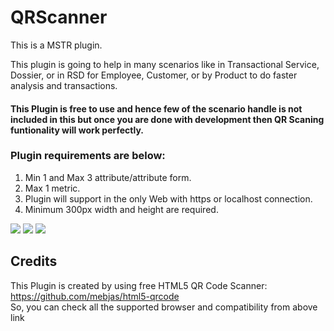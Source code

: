 # QRScanner
This is a MSTR plugin.

This plugin is going to help in many scenarios like in Transactional Service, Dossier, or in RSD for Employee, Customer, or by Product to do faster analysis and transactions.

#### This Plugin is free to use and hence few of the scenario handle is not included in this but once you are done with development then QR Scaning funtionality will work perfectly.

### Plugin requirements are below:

1. Min 1 and Max 3 attribute/attribute form.
2. Max 1 metric.
3. Plugin will support in the only Web with https or localhost connection.
4. Minimum 300px width and height are required.

<img src="https://lh3.googleusercontent.com/-KA4r_Ss-SE4/X2izd9tzr6I/AAAAAAAADkE/_FAIhzNCgNAKMiYqXYH8TWWLfO515wQXgCNcBGAsYHQ/w550-h251/image.png"/>

<img src="https://lh3.googleusercontent.com/-B_mLZ_dIPHw/X2i5ND7JzMI/AAAAAAAADkg/zusjF3diKbUFmLMuXXYXCIeKnn4Qdy3NACNcBGAsYHQ/w562-h217/image.png"/>

<img src="https://lh3.googleusercontent.com/-ZauVzc7EEoY/X2i5gOi85GI/AAAAAAAADko/R2KzHiq-sgs6M2MYPx2OU0kDqDUY3cRdACNcBGAsYHQ/w559-h219/image.png"/>

## Credits
This Plugin is created by using free HTML5 QR Code Scanner: https://github.com/mebjas/html5-qrcode 
</br>So, you can check all the supported browser and compatibility from above link
